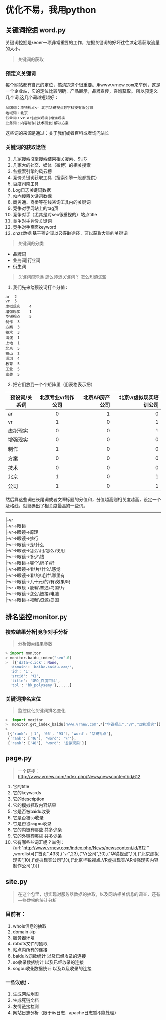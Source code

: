 # 优化不易，我用python
## 关键词挖掘 word.py
关键词挖掘是seoer一项非常重要的工作，挖掘关键词的好坏往往决定着获取流量的大小。
> 关键词的获取
### 预定义关键词 
每个网站都有自己的定位，搞清楚这个很重要。用www.vrnew.com来举例，这是一个企业站，它的定位比较明确：产品展示，品牌宣传，咨询获取。
所以预定义几个词,这几个词越短越好：
```                      
品牌词：华锐视点<- 北京华锐视点数字科技有限公司       
地域词：北京                       
行业词：vr|ar|虚拟现实|增强现实                     
业务词：内容制作|技术研发|解决方案 
```                     
这些词的来源是通过：关于我们或者百科或者询问站长 
### 关键词的获取途径 
1. 几家搜索引擎搜索结果相关搜索、SUG
2. 几家大的社交、媒体（微博）的相关搜索
3. 各搜索引擎的风云榜
4. 竞价关键词获取工具（搜索引擎一般都提供）
5. 百度司南工具
6. Log日志关键词数据
7. 站内搜索关键词数据
8. 商务通、商桥等在线咨询工具内的关键词
9. 竞争对手网站上的tag页
10. 竞争对手（尤其是对seo很重视的）站点title
11. 竞争对手竞价关键词
12. 竞争对手页面keyword
13. cnzz数据
基于预定词以及获取途径，可以获取大量的关键词

> 关键词的分类
+ 品牌词
+ 业务词|行业词
+ 衍生词

> 关键词的帅选
怎么帅选关键词？
怎么知道这些
1. 我们先来给预设词打个分值：
```
ar	2
vr	5
虚拟现实	4
增强现实	1
华锐视点	5
制作	3
方案	3
技术	3
海淀	1
上地	1
北京	5
鞍山	2
深圳	4
教育	5
工业	5
家装	5

```
2. 把它们放到一个个矩阵里（用表格表示把）

| 预设词/关系词  | 北京专业vr制作公司 | 北京AR房产公司  |北京vr虚拟现实培训公司 |
| ------------- |:-------------:| -----:| -----:|
| ar       | 0 | 1 | 0 |
| vr       | 1      |   0 | 1 |
| 虚拟现实 | 0      |    0 | 1 |
| 增强现实 | 0      |    0 | 0 |
| 制作	 | 1      |    0| 0 |
| 方案 | 0     |    0 | 0 |
| 技术 | 0     |    0 | 0 |
| 北京 | 1      |    0 | 1 |
| 公司 | 1      |    0 | 1 |

然后算这些词在长尾词或者文章标题的分值和，分值越高则相关度越高，设定一个及格线，就筛选出了相关度最高的一些词。

***
|-vr   
|-vr->眼镜 	  
|-vr->眼镜->原理   
|-vr->眼镜->排行     
|-vr->眼镜->是\什么		    
|-vr->眼镜->怎么\用/怎么\使用                                   	      
|-vr->眼镜->多少\钱		   
|-vr->眼镜->哪个\牌子\好    
|-vr->眼镜->看\片\什么\感觉    
|-vr->眼镜->看\的\毛片\哪里有             
|-vr->眼镜->几十元\的\有\效果\吗                      
|-vr->眼镜->能看\普通\岛国\片                  
|-vr->眼镜->怎么\链接\电脑                                        
|-vr->眼镜->视频\资源\岛国   

## 排名监控 monitor.py

### 搜索结果分析|竞争对手分析
> 分析搜索结果参数
``` python
> import monitor
> monitor.baidu_index("seo",0)
>  [{'data-click': None,
  'domain': 'baike.baidu.com/',
  'id': '1',
  'srcid': '91',
  'title': 'SEO_百度百科',
  'tpl': 'bk_polysemy'},.....]
```
### 关键词排名定位 
> 监控优化关键词排名变化
``` python
>  import monitor
>  monitor.get_index_baidu("www.vrnew.com",*["华锐视点","vr","虚拟现实"])
> 
 [{'rank': ['1', '66', '93'], 'word': '华锐视点'},
 {'rank': ['86'], 'word': 'vr'},
 {'rank': ['48'], 'word': '虚拟现实'}]
```
## page.py
> 一个链接：http://www.vrnew.com/index.php/News/newscontent/id/612
1. 它的title
2. 它的keywords
3. 它的description
4. 它的模拟抓取内容结果
5. 它是否被baidu收录
6. 它是否被so收录
7. 它是否被sogou收录
8. 它的内链有哪些 共多少条
9. 它的外链有哪些 共多少条
10. 它有哪些些词汇呢？举例：{url:"http://www.vrnew.com/index.php/News/newscontent/id/612 " ,wordlist=[("首页",433),("vr",23),("Vr公司",20),("华锐视点",10),("北京虚拟现实",10),("虚拟现实公司",10),("北京华锐视点_VR虚拟现实/AR增强现实内容制作公司",1)]}

## site.py
>在这个包里，想实现对服务器数据的抽取，以及网站相关信息的调查，还有一些数据的统计分析                       
### 目前有：                                   
1. whois信息的抽取                         
2. domain->ip    
3. 服务器环境
4. robots文件的抽取
5. 站点内所有的连接
6. baidu收录数统计 以及已经收录的连接
7. so收录数据统计 以及已经收录的连接
8. sogou收录数据统计 以及以及收录的连接
### 一些功能：    
1. 生成网站地图
2. 生成死链文档
3. 友情链接检测
4. 网站日志分析（限于iis日志，apache日志暂不能处理）

